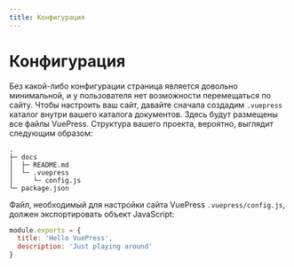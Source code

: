 ```yaml
---
title: Конфигурация
---
```

# Конфигурация

Без какой-либо конфигурации страница является довольно минимальной, и у пользователя нет возможности перемещаться по сайту. Чтобы настроить ваш сайт, давайте сначала создадим `.vuepress` каталог внутри вашего каталога документов. Здесь будут размещены все файлы VuePress. Структура вашего проекта, вероятно, выглядит следующим образом:
```
.
├─ docs
│  ├─ README.md
│  └─ .vuepress
│     └─ config.js
└─ package.json
```

Файл, необходимый для настройки сайта VuePress `.vuepress/config.js`, должен экспортировать объект JavaScript:

```js
module.exports = {
  title: 'Hello VuePress',
  description: 'Just playing around'
}
```